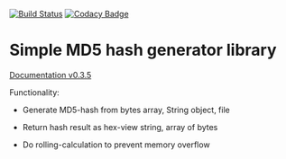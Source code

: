 [![Build Status](https://travis-ci.com/shchuko/MD5Generator.svg?branch=master)](https://travis-ci.com/shchuko/MD5Generator)
[![Codacy Badge](https://api.codacy.com/project/badge/Grade/9fbbfc0b2ec340b48a6d37e7408bdec2)](https://www.codacy.com/manual/shchuko/MD5Generator?utm_source=github.com&amp;utm_medium=referral&amp;utm_content=shchuko/MD5Generator&amp;utm_campaign=Badge_Grade)


# Simple MD5 hash generator library

[Documentation v0.3.5](https://shchuko.github.io/MD5Generator)

Functionality:

*   Generate MD5-hash from bytes array, String object, file


*   Return hash result as hex-view string, array of bytes


*   Do rolling-calculation to prevent memory overflow 
